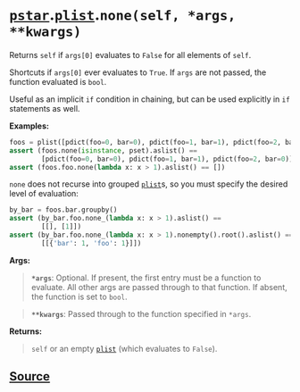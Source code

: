 # [`pstar`](./pstar.md).[`plist`](./pstar_plist.md).`none(self, *args, **kwargs)`

Returns `self` if `args[0]` evaluates to `False` for all elements of `self`.

Shortcuts if `args[0]` ever evaluates to `True`.
If `args` are not passed, the function evaluated is `bool`.

Useful as an implicit `if` condition in chaining, but can be used explicitly
in `if` statements as well.

**Examples:**
```python
foos = plist([pdict(foo=0, bar=0), pdict(foo=1, bar=1), pdict(foo=2, bar=0)])
assert (foos.none(isinstance, pset).aslist() ==
        [pdict(foo=0, bar=0), pdict(foo=1, bar=1), pdict(foo=2, bar=0)])
assert (foos.foo.none(lambda x: x > 1).aslist() == [])
```

`none` does not recurse into grouped [`plist`](./pstar_plist.md)s, so you must specify the
desired level of evaluation:
```python
by_bar = foos.bar.groupby()
assert (by_bar.foo.none_(lambda x: x > 1).aslist() ==
        [[], [1]])
assert (by_bar.foo.none_(lambda x: x > 1).nonempty().root().aslist() ==
        [[{'bar': 1, 'foo': 1}]])
```

**Args:**

>    **`*args`**: Optional. If present, the first entry must be a function to evaluate.
>           All other args are passed through to that function. If absent, the
>           function is set to `bool`.

>    **`**kwargs`**: Passed through to the function specified in `*args`.

**Returns:**

>    `self` or an empty [`plist`](./pstar_plist.md) (which evaluates to `False`).



## [Source](../pstar/pstar.py#L3844-L3889)